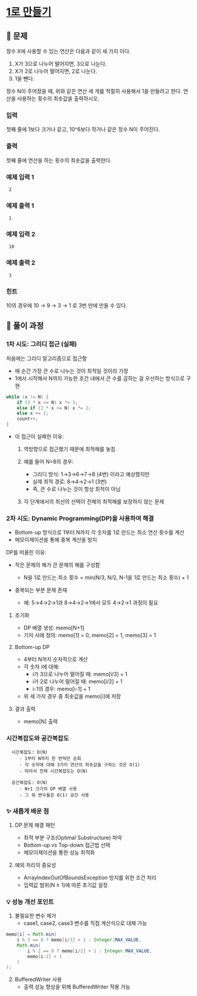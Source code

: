# [1로 만들기](https://www.acmicpc.net/problem/1463)

## 📌 문제
정수 X에 사용할 수 있는 연산은 다음과 같이 세 가지 이다.

1. X가 3으로 나누어 떨어지면, 3으로 나눈다.
2. X가 2로 나누어 떨어지면, 2로 나눈다.
3. 1을 뺀다.


정수 N이 주어졌을 때, 위와 같은 연산 세 개를 적절히 사용해서 1을 만들려고 한다. 연산을 사용하는 횟수의 최솟값을 출력하시오.

### 입력
첫째 줄에 1보다 크거나 같고, 10^6보다 작거나 같은 정수 N이 주어진다.

### 출력
첫째 줄에 연산을 하는 횟수의 최솟값을 출력한다.

### 예제 입력 1

     2


### 예제 출력 1

     1


### 예제 입력 2

     10


### 예제 출력 2

     3


### 힌트
10의 경우에 10 → 9 → 3 → 1 로 3번 만에 만들 수 있다.


## 🧰 풀이 과정

### 1차 시도: 그리디 접근 (실패)

처음에는 그리디 알고리즘으로 접근함
- 매 순간 가장 큰 수로 나누는 것이 최적일 것이라 가정
- 1에서 시작해서 N까지 가능한 조건 내에서 큰 수를 곱하는 걸 우선하는 방식으로 구현

```java
while (x != N) {
    if (3 * x <= N) x *= 3;
    else if (2 * x <= N) x *= 2;
    else x += 1;
    count++;
}
```

* 이 접근이 실패한 이유:
  1. 역방향으로 접근했기 때문에 최적해를 놓침 
  
  2. 예를 들어 N=8의 경우:
     - 그리디 방식: 1→3→6→7→8 (4번) 이라고 예상했지만
     - 실제 최적 경로: 8→4→2→1 (3번)
     - 즉, 큰 수로 나누는 것이 항상 최적이 아님
     
  3. 각 단계에서의 최선의 선택이 전체의 최적해를 보장하지 않는 문제

### 2차 시도: Dynamic Programming(DP)을 사용하여 해결
- Bottom-up 방식으로 1부터 N까지 각 숫자를 1로 만드는 최소 연산 횟수를 계산
- 메모이제이션을 통해 중복 계산을 방지

DP를 떠올린 이유:
- 작은 문제의 해가 큰 문제의 해를 구성함
   - N을 1로 만드는 최소 횟수 = min(N/3, N/2, N-1을 1로 만드는 최소 횟수) + 1


- 중복되는 부분 문제 존재
   - 예: 5→4→2→1과 8→4→2→1에서 모두 4→2→1 과정이 필요


1. 초기화
   - DP 배열 생성: memo[N+1]
   - 기저 사례 정의: memo[1] = 0, memo[2] = 1, memo[3] = 1


2. Bottom-up DP
   - 4부터 N까지 순차적으로 계산
   - 각 숫자 i에 대해:
      * i가 3으로 나누어 떨어질 때: memo[i/3] + 1
      * i가 2로 나누어 떨어질 때: memo[i/2] + 1
      * i-1의 경우: memo[i-1] + 1
   - 위 세 가지 경우 중 최솟값을 memo[i]에 저장


3. 결과 출력
   - memo[N] 출력


### 시간복잡도와 공간복잡도

      
      시간복잡도: O(N)
         - 1부터 N까지 한 번씩만 순회
         - 각 숫자에 대해 3가지 연산의 최솟값을 구하는 것은 O(1)
         - 따라서 전체 시간복잡도는 O(N)
      
      공간복잡도: O(N)
         - N+1 크기의 DP 배열 사용
         - 그 외 변수들은 O(1) 공간 사용



### ✨ 새롭게 배운 점
1. DP 문제 해결 패턴
   - 최적 부분 구조(Optimal Substructure) 파악
   - Bottom-up vs Top-down 접근법 선택
   - 메모이제이션을 통한 성능 최적화


2. 예외 처리의 중요성
   - ArrayIndexOutOfBoundsException 방지를 위한 조건 처리
   - 입력값 범위(N ≥ 1)에 따른 초기값 설정


### 💡 성능 개선 포인트

1. 불필요한 변수 제거
   - case1, case2, case3 변수를 직접 계산식으로 대체 가능

```java
memo[i] = Math.min(
    i % 3 == 0 ? memo[i/3] + 1 : Integer.MAX_VALUE,
    Math.min(
        i % 2 == 0 ? memo[i/2] + 1 : Integer.MAX_VALUE,
        memo[i-1] + 1
    )
);
```

2. BufferedWriter 사용
   - 출력 성능 향상을 위해 BufferedWriter 적용 가능